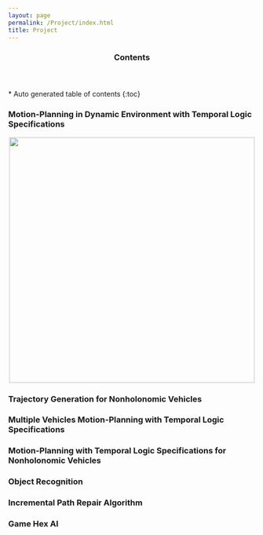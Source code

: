```yaml
---
layout: page
permalink: /Project/index.html
title: Project
---
```


<section id="table-of-contents" class="toc">
  <header>
    <h3>Contents</h3>
  </header>
<div id="drawer" markdown="1">
*  Auto generated table of contents
{:toc}
</div>
</section><!-- /#table-of-contents -->

### Motion-Planning in Dynamic Environment with Temporal Logic Specifications

<div style="display:block;text-align:center"><img src="../images/front_photo.jpg" width='500px'></div>

<!-- To find defects in software, one needs test cases that execute the software systematically, and oracles that assess the correctness of the observed behavior when running these test cases. EvoSuite is a tool that automatically generates test cases with assertions for classes written in Java code. To achieve this, EvoSuite applies a novel hybrid approach that generates and optimizes whole test suites towards satisfying a coverage criterion. For the produced test suites, EvoSuite suggests possible oracles by adding small and effective sets of assertions that concisely summarize the current behavior; these assertions allow the developer to detect deviations from expected behavior, and to capture the current behavior in order to protect against future defects breaking this behaviour.

More information -- [EvoSuite website](http://www.evosuite.org/) -->

###  Trajectory Generation for Nonholonomic Vehicles



###  Multiple Vehicles Motion-Planning with Temporal Logic Specifications

<!-- This project propose to investigate the use of various generic invariants in the value and time domain, their effect on Spectrum-based Fault Localization (SFL)'s diagnostic precision, their relation with existing test oracles, and their runtime overhead, in particular, the density required or strategic placement (trading off overhead vs precision). The industrial partner of this project is [Critical Software](http://www.criticalsoftware.com/).

More information -- [AutoSeer website](http://autoseer.fe.up.pt) -->

### Motion-Planning with Temporal Logic Specifications for Nonholonomic Vehicles

<!-- GZoltar is a framework for automating the testing and debugging phases of the software development life-cycle. At the moment, the framework is provided as an Eclipse plug-in and integrates seamlessly with JUnit tests.

The idea of automating this process started in 2005 as part of the PhD research of Rui Abreu working with Arjan J.C. van Gemund (back then at the Delft University of Technology). Initially, the focus was to automate the debugging phase, and the initial idea, published at TAIC-PART'07, was to generate diagnosis candidates taking as input the coverage information for each test case. Later in 2010, there was the need to provide better visualization reports, which lead to the first version of GZoltar (and was published at TOPI'11, an ICSE'11 workshop). In the same framework, developers can find techniques for test case minimization and prioritization - this way creating a perfect ecosystem for performing testing and debugging. Currently the framework is available as a library, which every developer/researcher can use the power of GZoltar to implement new techniques for fault localization or test suite minimization.

More information -- [GZoltar website](http://www.gzoltar.com) -->

### Object Recognition

### Incremental Path Repair Algorithm

### Game Hex AI

<!-- GZoltar is a framework for automating the testing and debugging phases of the software development life-cycle. At the moment, the framework is provided as an Eclipse plug-in and integrates seamlessly with JUnit tests.

The idea of automating this process started in 2005 as part of the PhD research of Rui Abreu working with Arjan J.C. van Gemund (back then at the Delft University of Technology). Initially, the focus was to automate the debugging phase, and the initial idea, published at TAIC-PART'07, was to generate diagnosis candidates taking as input the coverage information for each test case. Later in 2010, there was the need to provide better visualization reports, which lead to the first version of GZoltar (and was published at TOPI'11, an ICSE'11 workshop). In the same framework, developers can find techniques for test case minimization and prioritization - this way creating a perfect ecosystem for performing testing and debugging. Currently the framework is available as a library, which every developer/researcher can use the power of GZoltar to implement new techniques for fault localization or test suite minimization.

More information -- [GZoltar website](http://www.gzoltar.com) -->

